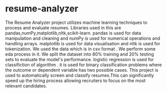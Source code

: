 # resume-analyzer
 The Resume Analyzer project utilizes machine learning techniques to process and evaluate resumes.
Libraries used in this are pandas,numPy,matplotlib,nltk,scikit-learn.
pandas is used for data manipulation and cleaning and numPy is used for numerical operations and handling arrays. matplotlib is used for data visualisation and nltk is used for tokenization.
 We used the data which is in csv format . We perform some eda process in it.
 We split the dataset into 80% training and 20% testing sets to evaluate the model's performance. 
 logistic regression is used for classifiction of algorithm . it is used for binary classification problems where the outcome or dependent variable has two possible cases.
 This project is used to automatically screen and classify resumes.This can significantly speed up the hiring process allowing recruiters to focus on the most relevant candidates.
